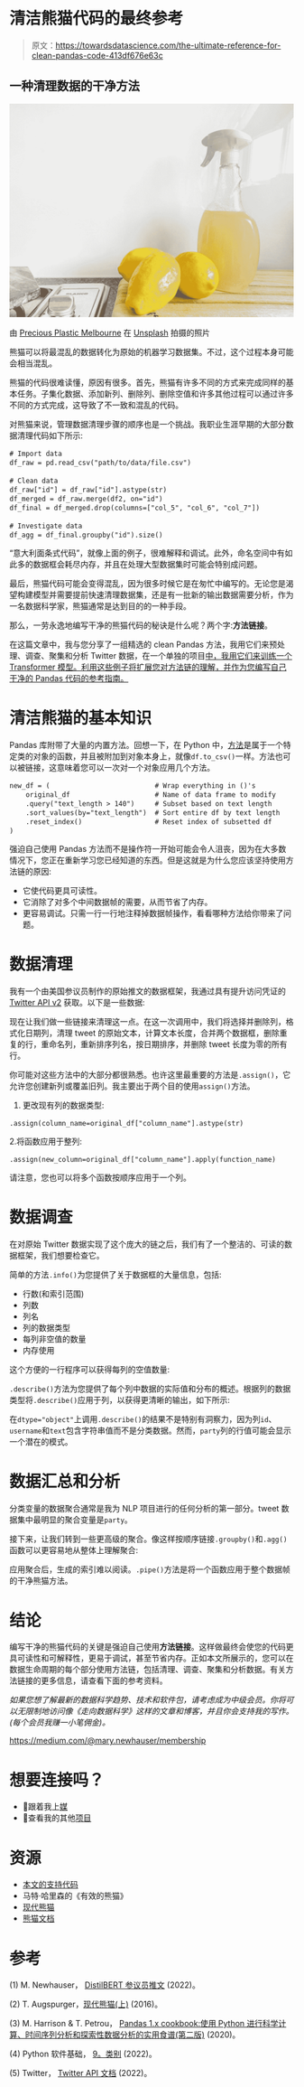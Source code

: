 # 清洁熊猫代码的最终参考

> 原文：<https://towardsdatascience.com/the-ultimate-reference-for-clean-pandas-code-413df676e63c>

## 一种清理数据的干净方法

![](img/f750bf77280cb7a3c29cd385aa2cae7f.png)

由 [Precious Plastic Melbourne](https://unsplash.com/ja/@preciousplasticmelbourne?utm_source=medium&utm_medium=referral) 在 [Unsplash](https://unsplash.com?utm_source=medium&utm_medium=referral) 拍摄的照片

熊猫可以将最混乱的数据转化为原始的机器学习数据集。不过，这个过程本身可能会相当混乱。

熊猫的代码很难读懂，原因有很多。首先，熊猫有许多不同的方式来完成同样的基本任务。子集化数据、添加新列、删除列、删除空值和许多其他过程可以通过许多不同的方式完成，这导致了不一致和混乱的代码。

对熊猫来说，管理数据清理步骤的顺序也是一个挑战。我职业生涯早期的大部分数据清理代码如下所示:

```
# Import data
df_raw = pd.read_csv("path/to/data/file.csv")

# Clean data
df_raw["id"] = df_raw["id"].astype(str)
df_merged = df_raw.merge(df2, on="id")
df_final = df_merged.drop(columns=["col_5", "col_6", "col_7"])

# Investigate data
df_agg = df_final.groupby("id").size()
```

“意大利面条式代码”，就像上面的例子，很难解释和调试。此外，命名空间中有如此多的数据框会耗尽内存，并且在处理大型数据集时可能会特别成问题。

最后，熊猫代码可能会变得混乱，因为很多时候它是在匆忙中编写的。无论您是渴望构建模型并需要提前快速清理数据集，还是有一批新的输出数据需要分析，作为一名数据科学家，熊猫通常是达到目的的一种手段。

那么，一劳永逸地编写干净的熊猫代码的秘诀是什么呢？两个字:**方法链接**。

在这篇文章中，我与您分享了一组精选的 clean Pandas 方法，我用它们来预处理、调查、聚集和分析 Twitter 数据，在一个单独的项目[中，我用它们来训练一个 Transformer 模型。利用这些例子将扩展您对方法链的理解，并作为您编写自己干净的 Pandas 代码的参考指南。](https://github.com/m-newhauser/distilbert-senator-tweets)

# 清洁熊猫的基本知识

Pandas 库附带了大量的内置方法。回想一下，在 Python 中，[方法](https://docs.python.org/3/tutorial/classes.html#:~:text=A)是属于一个特定类的对象的函数，并且被附加到对象本身上，就像`df.to_csv()`一样。方法也可以被链接，这意味着您可以一次对一个对象应用几个方法。

```
new_df = (                          # Wrap everything in ()'s
    original_df                     # Name of data frame to modify
    .query("text_length > 140")     # Subset based on text length
    .sort_values(by="text_length")  # Sort entire df by text length
    .reset_index()                  # Reset index of subsetted df
)
```

强迫自己使用 Pandas 方法而不是操作符一开始可能会令人沮丧，因为在大多数情况下，您正在重新学习您已经知道的东西。但是这就是为什么您应该坚持使用方法链的原因:

*   它使代码更具可读性。
*   它消除了对多个中间数据帧的需要，从而节省了内存。
*   更容易调试。只需一行一行地注释掉数据帧操作，看看哪种方法给你带来了问题。

# 数据清理

我有一个由美国参议员制作的原始推文的数据框架，我通过具有提升访问凭证的 [Twitter API v2](https://developer.twitter.com/en/docs/twitter-api) 获取。以下是一些数据:

现在让我们做一些链接来清理这一点。在这一次调用中，我们将选择并删除列，格式化日期列，清理 tweet 的原始文本，计算文本长度，合并两个数据框，删除重复的行，重命名列，重新排序列名，按日期排序，并删除 tweet 长度为零的所有行。

你可能对这些方法中的大部分都很熟悉。也许这里最重要的方法是`.assign()`，它允许您创建新列或覆盖旧列。我主要出于两个目的使用`assign()`方法。

1.  更改现有列的数据类型:

```
.assign(column_name=original_df["column_name"].astype(str)
```

2.将函数应用于整列:

```
.assign(new_column=original_df["column_name"].apply(function_name)
```

请注意，您也可以将多个函数按顺序应用于一个列。

# 数据调查

在对原始 Twitter 数据实现了这个庞大的链之后，我们有了一个整洁的、可读的数据框架，我们想要检查它。

简单的方法`.info()`为您提供了关于数据框的大量信息，包括:

*   行数(和索引范围)
*   列数
*   列名
*   列的数据类型
*   每列非空值的数量
*   内存使用

这个方便的一行程序可以获得每列的空值数量:

`.describe()`方法为您提供了每个列中数据的实际值和分布的概述。根据列的数据类型将`.describe()`应用于列，以获得更清晰的输出，如下所示:

在`dtype="object"`上调用`.describe()`的结果不是特别有洞察力，因为列`id`、`username`和`text`包含字符串值而不是分类数据。然而，`party`列的行值可能会显示一个潜在的模式。

# 数据汇总和分析

分类变量的数据聚合通常是我为 NLP 项目进行的任何分析的第一部分。tweet 数据集中最明显的聚合变量是`party`。

接下来，让我们转到一些更高级的聚合。像这样按顺序链接`.groupby()`和`.agg()`函数可以更容易地从整体上理解聚合:

应用聚合后，生成的索引难以阅读。`.pipe()`方法是将一个函数应用于整个数据帧的干净熊猫方法。

# 结论

编写干净的熊猫代码的关键是强迫自己使用**方法链接**。这样做最终会使您的代码更具可读性和可解释性，更易于调试，甚至节省内存。正如本文所展示的，您可以在数据生命周期的每个部分使用方法链，包括清理、调查、聚集和分析数据。有关方法链接的更多信息，请查看下面的参考资料。

*如果您想了解最新的数据科学趋势、技术和软件包，请考虑成为中级会员。你将可以无限制地访问像《走向数据科学》这样的文章和博客，并且你会支持我的写作。(每个会员我赚一小笔佣金)。*

<https://medium.com/@mary.newhauser/membership>  

# 想要连接吗？

*   📖跟着我上[媒](https://medium.com/@mary.newhauser)
*   🔗查看我的其他[项目](https://www.datascienceportfol.io/marynewhauser)

# 资源

*   [本文的支持代码](https://github.com/m-newhauser/clean-pandas)
*   马特·哈里森的《有效的熊猫》
*   [现代熊猫](https://tomaugspurger.github.io/modern-1-intro)
*   [熊猫文档](https://pandas.pydata.org/docs/)

# 参考

(1) M. Newhauser， [DistilBERT 参议员推文](https://github.com/m-newhauser/distilbert-senator-tweets) (2022)。

(2) T. Augspurger，[现代熊猫(上)](https://tomaugspurger.github.io/modern-1-intro.html) (2016)。

(3) M. Harrison & T. Petrou， [Pandas 1.x cookbook:使用 Python 进行科学计算、时间序列分析和探索性数据分析的实用食谱(第二版)](https://www.packtpub.com/product/pandas-1-x-cookbook-second-edition/9781839213106) (2020)。

(4) Python 软件基础， [9。类别](https://docs.python.org/3/tutorial/classes.html#:~:text=A%20method%20is%20a%20function,%2C%20sort%2C%20and%20so%20on) (2022)。

(5) Twitter， [Twitter API 文档](https://developer.twitter.com/en/docs/twitter-api) (2022)。